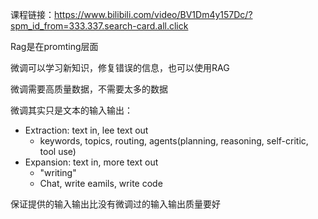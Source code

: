 课程链接：https://www.bilibili.com/video/BV1Dm4y157Dc/?spm_id_from=333.337.search-card.all.click

Rag是在promting层面

微调可以学习新知识，修复错误的信息，也可以使用RAG

微调需要高质量数据，不需要太多的数据

微调其实只是文本的输入输出：

* Extraction: text in, lee text out
  * keywords, topics, routing, agents(planning, reasoning, self-critic, tool use)
* Expansion: text in, more text out
  * "writing"
  * Chat, write eamils, write code

保证提供的输入输出比没有微调过的输入输出质量要好